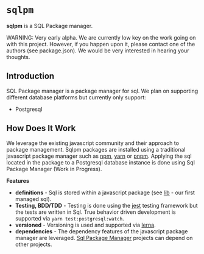 # `sqlpm`

**sqlpm** is a SQL Package manager.

WARNING: Very early alpha. We are currently low key on the work going on with this project. However, if you happen upon it, please contact one of the authors (see package.json). We would be very interested in hearing your thoughts.

## Introduction

SQL Package manager is a package manager for sql. We plan on supporting different database platforms but currently only support:

* Postgresql

## How Does It Work

We leverage the existing javascript community and their approach to package management. Sqlpm packages are installed using a traditional javascript package manager such as [npm](https://www.npmjs.com/), [yarn](https://yarnpkg.com/) or [pnpm](https://pnpm.io/). Applying the sql located in the package to a Postgresql database instance is done using Sql Package Manager (Work in Progress).

**Features**

* **definitions** - Sql is stored within a javascript package (see [lib](https://github.com/erichosick/sqlpm/tree/main/schemas/postgresql/lib) - our first managed sql).
* **Testing, BDD/TDD** - Testing is done using the [jest](https://jestjs.io/) testing framework but the tests are written in Sql. True behavior driven development is supported via `yarn test:postgresql:watch`.
* **versioned** - Versioning is used and supported via [lerna](https://lerna.js.org/).
* **dependencies** - The dependency features of the javascript package manager are leveraged. [Sql Package Manager](https://github.com/erichosick/sqlpm) projects can depend on other projects.

